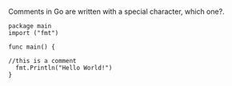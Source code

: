 Comments in Go are written with a special character, which one?.

    package main
    import ("fmt")
    
    func main() {
      
    //this is a comment
      fmt.Println("Hello World!")
    }  
